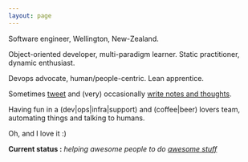 ```yaml
---
layout: page
---
```


Software engineer, Wellington, New-Zealand.

Object-oriented developer, multi-paradigm learner. Static practitioner, dynamic enthusiast.

Devops advocate, human/people-centric. Lean apprentice.

Sometimes [tweet](http://twitter.com/cuberri) and (very) occasionally [write notes and thoughts](http://blog.uberri.net).

Having fun in a (dev|ops|infra|support) and (coffee|beer) lovers team, automating things and talking to humans.

Oh, and I love it :)

**Current status :** *helping awesome people to do [awesome stuff](https://www.wetafx.co.nz/)*
